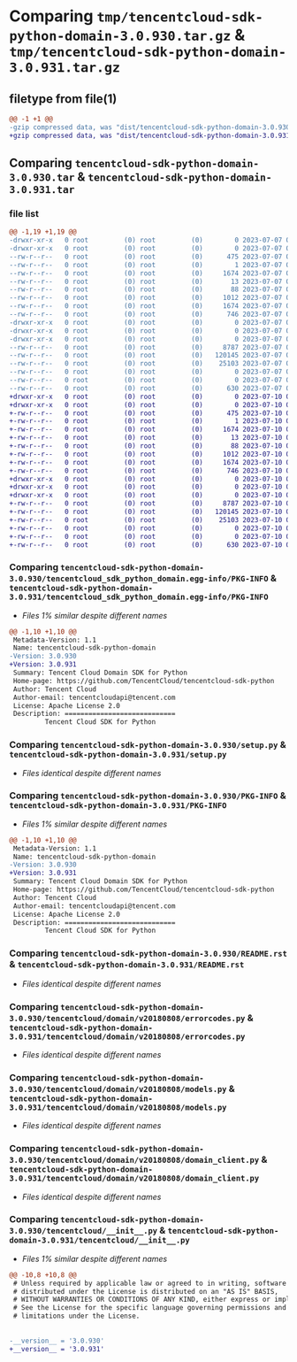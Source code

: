 # Comparing `tmp/tencentcloud-sdk-python-domain-3.0.930.tar.gz` & `tmp/tencentcloud-sdk-python-domain-3.0.931.tar.gz`

## filetype from file(1)

```diff
@@ -1 +1 @@
-gzip compressed data, was "dist/tencentcloud-sdk-python-domain-3.0.930.tar", last modified: Fri Jul  7 00:22:42 2023, max compression
+gzip compressed data, was "dist/tencentcloud-sdk-python-domain-3.0.931.tar", last modified: Mon Jul 10 00:39:21 2023, max compression
```

## Comparing `tencentcloud-sdk-python-domain-3.0.930.tar` & `tencentcloud-sdk-python-domain-3.0.931.tar`

### file list

```diff
@@ -1,19 +1,19 @@
-drwxr-xr-x   0 root         (0) root         (0)        0 2023-07-07 00:22:42.000000 tencentcloud-sdk-python-domain-3.0.930/
-drwxr-xr-x   0 root         (0) root         (0)        0 2023-07-07 00:22:42.000000 tencentcloud-sdk-python-domain-3.0.930/tencentcloud_sdk_python_domain.egg-info/
--rw-r--r--   0 root         (0) root         (0)      475 2023-07-07 00:22:42.000000 tencentcloud-sdk-python-domain-3.0.930/tencentcloud_sdk_python_domain.egg-info/SOURCES.txt
--rw-r--r--   0 root         (0) root         (0)        1 2023-07-07 00:22:42.000000 tencentcloud-sdk-python-domain-3.0.930/tencentcloud_sdk_python_domain.egg-info/dependency_links.txt
--rw-r--r--   0 root         (0) root         (0)     1674 2023-07-07 00:22:42.000000 tencentcloud-sdk-python-domain-3.0.930/tencentcloud_sdk_python_domain.egg-info/PKG-INFO
--rw-r--r--   0 root         (0) root         (0)       13 2023-07-07 00:22:42.000000 tencentcloud-sdk-python-domain-3.0.930/tencentcloud_sdk_python_domain.egg-info/top_level.txt
--rw-r--r--   0 root         (0) root         (0)       88 2023-07-07 00:22:42.000000 tencentcloud-sdk-python-domain-3.0.930/setup.cfg
--rw-r--r--   0 root         (0) root         (0)     1012 2023-07-07 00:22:42.000000 tencentcloud-sdk-python-domain-3.0.930/setup.py
--rw-r--r--   0 root         (0) root         (0)     1674 2023-07-07 00:22:42.000000 tencentcloud-sdk-python-domain-3.0.930/PKG-INFO
--rw-r--r--   0 root         (0) root         (0)      746 2023-07-07 00:22:42.000000 tencentcloud-sdk-python-domain-3.0.930/README.rst
-drwxr-xr-x   0 root         (0) root         (0)        0 2023-07-07 00:22:42.000000 tencentcloud-sdk-python-domain-3.0.930/tencentcloud/
-drwxr-xr-x   0 root         (0) root         (0)        0 2023-07-07 00:22:42.000000 tencentcloud-sdk-python-domain-3.0.930/tencentcloud/domain/
-drwxr-xr-x   0 root         (0) root         (0)        0 2023-07-07 00:22:42.000000 tencentcloud-sdk-python-domain-3.0.930/tencentcloud/domain/v20180808/
--rw-r--r--   0 root         (0) root         (0)     8787 2023-07-07 00:22:42.000000 tencentcloud-sdk-python-domain-3.0.930/tencentcloud/domain/v20180808/errorcodes.py
--rw-r--r--   0 root         (0) root         (0)   120145 2023-07-07 00:22:42.000000 tencentcloud-sdk-python-domain-3.0.930/tencentcloud/domain/v20180808/models.py
--rw-r--r--   0 root         (0) root         (0)    25103 2023-07-07 00:22:42.000000 tencentcloud-sdk-python-domain-3.0.930/tencentcloud/domain/v20180808/domain_client.py
--rw-r--r--   0 root         (0) root         (0)        0 2023-07-07 00:22:42.000000 tencentcloud-sdk-python-domain-3.0.930/tencentcloud/domain/v20180808/__init__.py
--rw-r--r--   0 root         (0) root         (0)        0 2023-07-07 00:22:42.000000 tencentcloud-sdk-python-domain-3.0.930/tencentcloud/domain/__init__.py
--rw-r--r--   0 root         (0) root         (0)      630 2023-07-07 00:22:42.000000 tencentcloud-sdk-python-domain-3.0.930/tencentcloud/__init__.py
+drwxr-xr-x   0 root         (0) root         (0)        0 2023-07-10 00:39:21.000000 tencentcloud-sdk-python-domain-3.0.931/
+drwxr-xr-x   0 root         (0) root         (0)        0 2023-07-10 00:39:21.000000 tencentcloud-sdk-python-domain-3.0.931/tencentcloud_sdk_python_domain.egg-info/
+-rw-r--r--   0 root         (0) root         (0)      475 2023-07-10 00:39:21.000000 tencentcloud-sdk-python-domain-3.0.931/tencentcloud_sdk_python_domain.egg-info/SOURCES.txt
+-rw-r--r--   0 root         (0) root         (0)        1 2023-07-10 00:39:21.000000 tencentcloud-sdk-python-domain-3.0.931/tencentcloud_sdk_python_domain.egg-info/dependency_links.txt
+-rw-r--r--   0 root         (0) root         (0)     1674 2023-07-10 00:39:21.000000 tencentcloud-sdk-python-domain-3.0.931/tencentcloud_sdk_python_domain.egg-info/PKG-INFO
+-rw-r--r--   0 root         (0) root         (0)       13 2023-07-10 00:39:21.000000 tencentcloud-sdk-python-domain-3.0.931/tencentcloud_sdk_python_domain.egg-info/top_level.txt
+-rw-r--r--   0 root         (0) root         (0)       88 2023-07-10 00:39:21.000000 tencentcloud-sdk-python-domain-3.0.931/setup.cfg
+-rw-r--r--   0 root         (0) root         (0)     1012 2023-07-10 00:39:21.000000 tencentcloud-sdk-python-domain-3.0.931/setup.py
+-rw-r--r--   0 root         (0) root         (0)     1674 2023-07-10 00:39:21.000000 tencentcloud-sdk-python-domain-3.0.931/PKG-INFO
+-rw-r--r--   0 root         (0) root         (0)      746 2023-07-10 00:39:21.000000 tencentcloud-sdk-python-domain-3.0.931/README.rst
+drwxr-xr-x   0 root         (0) root         (0)        0 2023-07-10 00:39:21.000000 tencentcloud-sdk-python-domain-3.0.931/tencentcloud/
+drwxr-xr-x   0 root         (0) root         (0)        0 2023-07-10 00:39:21.000000 tencentcloud-sdk-python-domain-3.0.931/tencentcloud/domain/
+drwxr-xr-x   0 root         (0) root         (0)        0 2023-07-10 00:39:21.000000 tencentcloud-sdk-python-domain-3.0.931/tencentcloud/domain/v20180808/
+-rw-r--r--   0 root         (0) root         (0)     8787 2023-07-10 00:39:21.000000 tencentcloud-sdk-python-domain-3.0.931/tencentcloud/domain/v20180808/errorcodes.py
+-rw-r--r--   0 root         (0) root         (0)   120145 2023-07-10 00:39:21.000000 tencentcloud-sdk-python-domain-3.0.931/tencentcloud/domain/v20180808/models.py
+-rw-r--r--   0 root         (0) root         (0)    25103 2023-07-10 00:39:21.000000 tencentcloud-sdk-python-domain-3.0.931/tencentcloud/domain/v20180808/domain_client.py
+-rw-r--r--   0 root         (0) root         (0)        0 2023-07-10 00:39:21.000000 tencentcloud-sdk-python-domain-3.0.931/tencentcloud/domain/v20180808/__init__.py
+-rw-r--r--   0 root         (0) root         (0)        0 2023-07-10 00:39:21.000000 tencentcloud-sdk-python-domain-3.0.931/tencentcloud/domain/__init__.py
+-rw-r--r--   0 root         (0) root         (0)      630 2023-07-10 00:39:21.000000 tencentcloud-sdk-python-domain-3.0.931/tencentcloud/__init__.py
```

### Comparing `tencentcloud-sdk-python-domain-3.0.930/tencentcloud_sdk_python_domain.egg-info/PKG-INFO` & `tencentcloud-sdk-python-domain-3.0.931/tencentcloud_sdk_python_domain.egg-info/PKG-INFO`

 * *Files 1% similar despite different names*

```diff
@@ -1,10 +1,10 @@
 Metadata-Version: 1.1
 Name: tencentcloud-sdk-python-domain
-Version: 3.0.930
+Version: 3.0.931
 Summary: Tencent Cloud Domain SDK for Python
 Home-page: https://github.com/TencentCloud/tencentcloud-sdk-python
 Author: Tencent Cloud
 Author-email: tencentcloudapi@tencent.com
 License: Apache License 2.0
 Description: ============================
         Tencent Cloud SDK for Python
```

### Comparing `tencentcloud-sdk-python-domain-3.0.930/setup.py` & `tencentcloud-sdk-python-domain-3.0.931/setup.py`

 * *Files identical despite different names*

### Comparing `tencentcloud-sdk-python-domain-3.0.930/PKG-INFO` & `tencentcloud-sdk-python-domain-3.0.931/PKG-INFO`

 * *Files 1% similar despite different names*

```diff
@@ -1,10 +1,10 @@
 Metadata-Version: 1.1
 Name: tencentcloud-sdk-python-domain
-Version: 3.0.930
+Version: 3.0.931
 Summary: Tencent Cloud Domain SDK for Python
 Home-page: https://github.com/TencentCloud/tencentcloud-sdk-python
 Author: Tencent Cloud
 Author-email: tencentcloudapi@tencent.com
 License: Apache License 2.0
 Description: ============================
         Tencent Cloud SDK for Python
```

### Comparing `tencentcloud-sdk-python-domain-3.0.930/README.rst` & `tencentcloud-sdk-python-domain-3.0.931/README.rst`

 * *Files identical despite different names*

### Comparing `tencentcloud-sdk-python-domain-3.0.930/tencentcloud/domain/v20180808/errorcodes.py` & `tencentcloud-sdk-python-domain-3.0.931/tencentcloud/domain/v20180808/errorcodes.py`

 * *Files identical despite different names*

### Comparing `tencentcloud-sdk-python-domain-3.0.930/tencentcloud/domain/v20180808/models.py` & `tencentcloud-sdk-python-domain-3.0.931/tencentcloud/domain/v20180808/models.py`

 * *Files identical despite different names*

### Comparing `tencentcloud-sdk-python-domain-3.0.930/tencentcloud/domain/v20180808/domain_client.py` & `tencentcloud-sdk-python-domain-3.0.931/tencentcloud/domain/v20180808/domain_client.py`

 * *Files identical despite different names*

### Comparing `tencentcloud-sdk-python-domain-3.0.930/tencentcloud/__init__.py` & `tencentcloud-sdk-python-domain-3.0.931/tencentcloud/__init__.py`

 * *Files 1% similar despite different names*

```diff
@@ -10,8 +10,8 @@
 # Unless required by applicable law or agreed to in writing, software
 # distributed under the License is distributed on an "AS IS" BASIS,
 # WITHOUT WARRANTIES OR CONDITIONS OF ANY KIND, either express or implied.
 # See the License for the specific language governing permissions and
 # limitations under the License.
 
 
-__version__ = '3.0.930'
+__version__ = '3.0.931'
```


